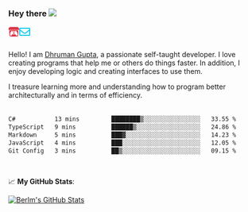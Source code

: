 ### Hey there <img src="https://media.giphy.com/media/hvRJCLFzcasrR4ia7z/giphy.gif" width="25px">

<a href="https://itch.io/profile/berlm">
  <img align="left" alt="Berlm's Itch" width="22px" src="/assets/itch-io.svg" />
</a>
<a href="mailto:ceo@berlm.me">
  <img align="left" alt="Email Berlm" width="22px" src="/assets/envelope.svg" />
</a>

<br />  
<br />  
  
Hello! I am [Dhruman Gupta](https://berlm.me/), a passionate self-taught developer. I love creating programs that help me or others do things faster. In addition, I enjoy developing logic and creating interfaces to use them.  

I treasure learning more and understanding how to program better architecturally and in terms of efficiency.  
<br />

<!--START_SECTION:waka-->
```text
C#           13 mins         ████████▒░░░░░░░░░░░░░░░░   33.55 % 
TypeScript   9 mins          ██████▒░░░░░░░░░░░░░░░░░░   24.86 % 
Markdown     5 mins          ███▓░░░░░░░░░░░░░░░░░░░░░   14.23 % 
JavaScript   4 mins          ███░░░░░░░░░░░░░░░░░░░░░░   12.05 % 
Git Config   3 mins          ██▒░░░░░░░░░░░░░░░░░░░░░░   09.15 % 
```
<!--END_SECTION:waka-->
<br />  

📈 **My GitHub Stats**:  

[![Berlm's GitHub Stats](https://github-readme-stats.vercel.app/api?username=dhrumangupta&theme=gotham&show_icons=true&count_private=true)](https://berlm.me)
